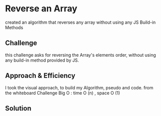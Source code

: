 # Reverse an Array
created an algorithm that reverses any array without using any JS Build-in Methods

## Challenge
this challenge asks for reversing the Array's elements order, without using any build-in method provided by JS. 

## Approach & Efficiency
I took the visual approach, to build my Algorithm, pseudo and code. from the whiteboard Challenge 
Big O : time O (n) , space O (1)

## Solution
<!-- Embedded whiteboard image -->